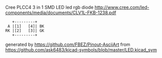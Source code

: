 Cree PLCC4 3 in 1 SMD LED
led rgb diode
http://www.cree.com/led-components/media/documents/CLV1L-FKB-1238.pdf


	   +---------+
	 A |[1]   [4]| BK
	RK |[2]   [3]| GK
	   +---------+


generated by https://github.com/FBEZ/Pinout-AsciiArt from https://github.com/ask6483/kicad-symbols/blob/master/LED.kicad_sym